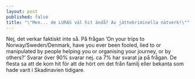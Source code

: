 ```yaml
---
layout: post
published: false
title: "\"Men... de LURAS väl hit ändå? Av jättekriminella nätverk!\""
---
```


Nej, det verkar faktiskt inte så. På frågan ’On your trips to Norway/Sweden/Denmark, have you ever been fooled, lied to or manipulated by people helping you or organising your journey, or by others?’ Svarar över 90% svarar nej. ca 7% har svarat ja på frågan. De flesta sa att de kom hit för att de hört om det från familj eller bekanta som hade varit i Skadinavien tidigare.
